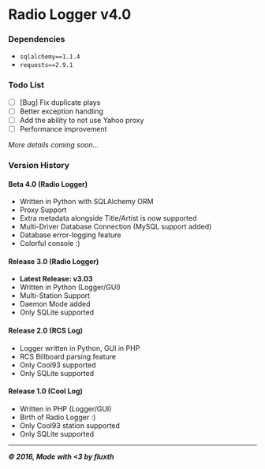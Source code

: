 # Radio Logger v4.0

### Dependencies
- `sqlalchemy==1.1.4`
- `requests==2.9.1`

### Todo List
- [ ] [Bug] Fix duplicate plays
- [ ] Better exception handling
- [ ] Add the ability to not use Yahoo proxy
- [ ] Performance improvement

_More details coming soon..._

### Version History
#### Beta 4.0 (Radio Logger)
- Written in Python with SQLAlchemy ORM
- Proxy Support
- Extra metadata alongside Title/Artist is now supported
- Multi-Driver Database Connection (MySQL support added)
- Database error-logging feature
- Colorful console :)

#### Release 3.0 (Radio Logger)
- __Latest Release: v3.03__
- Written in Python (Logger/GUI)
- Multi-Station Support
- Daemon Mode added
- Only SQLite supported

#### Release 2.0 (RCS Log)
- Logger written in Python, GUI in PHP
- RCS Billboard parsing feature
- Only Cool93 supported
- Only SQLite supported

#### Release 1.0 (Cool Log)
- Written in PHP (Logger/GUI)
- Birth of Radio Logger :)
- Only Cool93 station supported
- Only SQLite supported

-----
___&copy; 2016, Made with <3 by fluxth___
